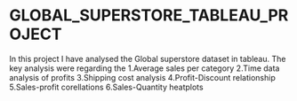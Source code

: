 # GLOBAL_SUPERSTORE_TABLEAU_PROJECT

In this project I have analysed the Global superstore dataset in tableau.
The key analysis were regarding the 
   1.Average sales per category
   2.Time data analysis of profits
   3.Shipping cost analysis
   4.Profit-Discount relationship
   5.Sales-profit corellations
   6.Sales-Quantity heatplots
